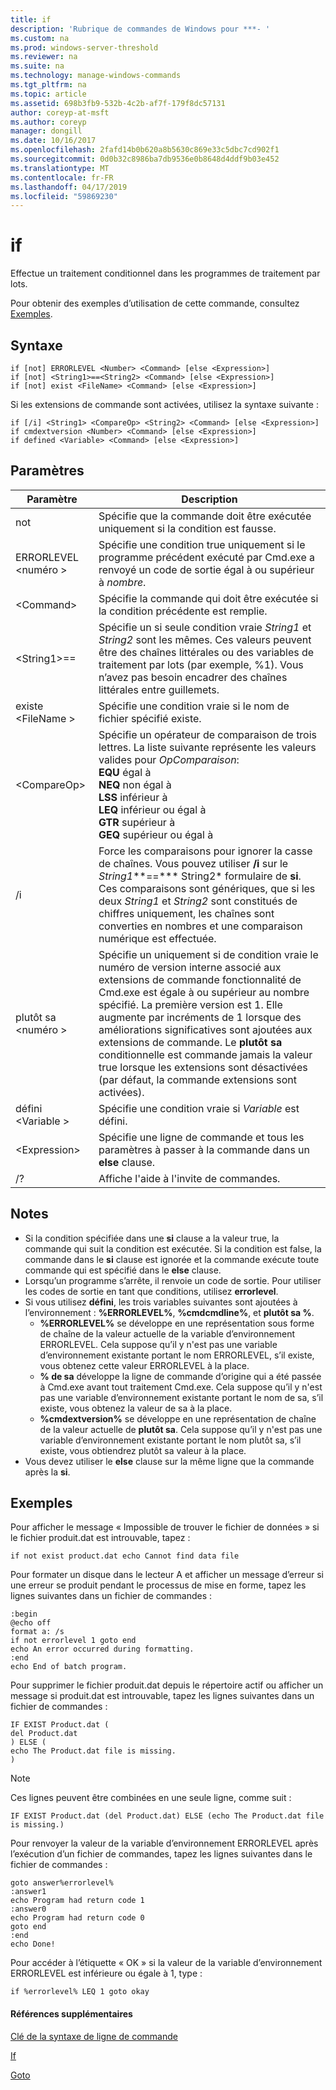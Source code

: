 ```yaml
---
title: if
description: 'Rubrique de commandes de Windows pour ***- '
ms.custom: na
ms.prod: windows-server-threshold
ms.reviewer: na
ms.suite: na
ms.technology: manage-windows-commands
ms.tgt_pltfrm: na
ms.topic: article
ms.assetid: 698b3fb9-532b-4c2b-af7f-179f8dc57131
author: coreyp-at-msft
ms.author: coreyp
manager: dongill
ms.date: 10/16/2017
ms.openlocfilehash: 2fafd14b0b620a8b5630c869e33c5dbc7cd902f1
ms.sourcegitcommit: 0d0b32c8986ba7db9536e0b8648d4ddf9b03e452
ms.translationtype: MT
ms.contentlocale: fr-FR
ms.lasthandoff: 04/17/2019
ms.locfileid: "59869230"
---
```

# <a name="if"></a>if



Effectue un traitement conditionnel dans les programmes de traitement par lots.

Pour obtenir des exemples d’utilisation de cette commande, consultez [Exemples](#BKMK_examples).

## <a name="syntax"></a>Syntaxe

```
if [not] ERRORLEVEL <Number> <Command> [else <Expression>]
if [not] <String1>==<String2> <Command> [else <Expression>]
if [not] exist <FileName> <Command> [else <Expression>]
```
Si les extensions de commande sont activées, utilisez la syntaxe suivante :
```
if [/i] <String1> <CompareOp> <String2> <Command> [else <Expression>]
if cmdextversion <Number> <Command> [else <Expression>]
if defined <Variable> <Command> [else <Expression>]
```

## <a name="parameters"></a>Paramètres

|Paramètre|Description|
|---------|-----------|
|not|Spécifie que la commande doit être exécutée uniquement si la condition est fausse.|
|ERRORLEVEL \<numéro >|Spécifie une condition true uniquement si le programme précédent exécuté par Cmd.exe a renvoyé un code de sortie égal à ou supérieur à *nombre*.|
|\<Command>|Spécifie la commande qui doit être exécutée si la condition précédente est remplie.|
|\<String1>==<String2>|Spécifie un si seule condition vraie *String1* et *String2* sont les mêmes. Ces valeurs peuvent être des chaînes littérales ou des variables de traitement par lots (par exemple, %1). Vous n’avez pas besoin encadrer des chaînes littérales entre guillemets.|
|existe \<FileName >|Spécifie une condition vraie si le nom de fichier spécifié existe.|
|\<CompareOp>|Spécifie un opérateur de comparaison de trois lettres. La liste suivante représente les valeurs valides pour *OpComparaison*:</br>**EQU** égal à</br>**NEQ** non égal à</br>**LSS** inférieur à</br>**LEQ** inférieur ou égal à</br>**GTR** supérieur à</br>**GEQ** supérieur ou égal à|
|/i|Force les comparaisons pour ignorer la casse de chaînes.  Vous pouvez utiliser **/i** sur le *String1***==*** String2* formulaire de **si**. Ces comparaisons sont génériques, que si les deux *String1* et *String2* sont constitués de chiffres uniquement, les chaînes sont converties en nombres et une comparaison numérique est effectuée.|
|plutôt sa \<numéro >|Spécifie un uniquement si de condition vraie le numéro de version interne associé aux extensions de commande fonctionnalité de Cmd.exe est égale à ou supérieur au nombre spécifié. La première version est 1. Elle augmente par incréments de 1 lorsque des améliorations significatives sont ajoutées aux extensions de commande. Le **plutôt sa** conditionnelle est commande jamais la valeur true lorsque les extensions sont désactivées (par défaut, la commande extensions sont activées).|
|défini \<Variable >|Spécifie une condition vraie si *Variable* est défini.|
|\<Expression>|Spécifie une ligne de commande et tous les paramètres à passer à la commande dans un **else** clause.|
|/?|Affiche l'aide à l'invite de commandes.|

## <a name="remarks"></a>Notes

-   Si la condition spécifiée dans une **si** clause a la valeur true, la commande qui suit la condition est exécutée. Si la condition est false, la commande dans le **si** clause est ignorée et la commande exécute toute commande qui est spécifié dans le **else** clause.
-   Lorsqu’un programme s’arrête, il renvoie un code de sortie. Pour utiliser les codes de sortie en tant que conditions, utilisez **errorlevel**.
-   Si vous utilisez **défini**, les trois variables suivantes sont ajoutées à l’environnement : **%ERRORLEVEL%**, **%cmdcmdline%**, et **plutôt sa %**.  
    -   **%ERRORLEVEL%** se développe en une représentation sous forme de chaîne de la valeur actuelle de la variable d’environnement ERRORLEVEL. Cela suppose qu’il y n'est pas une variable d’environnement existante portant le nom ERRORLEVEL, s’il existe, vous obtenez cette valeur ERRORLEVEL à la place.
    -   **% de sa** développe la ligne de commande d’origine qui a été passée à Cmd.exe avant tout traitement Cmd.exe. Cela suppose qu’il y n'est pas une variable d’environnement existante portant le nom de sa, s’il existe, vous obtenez la valeur de sa à la place.
    -   **%cmdextversion%** se développe en une représentation de chaîne de la valeur actuelle de **plutôt sa**. Cela suppose qu’il y n'est pas une variable d’environnement existante portant le nom plutôt sa, s’il existe, vous obtiendrez plutôt sa valeur à la place.
-   Vous devez utiliser le **else** clause sur la même ligne que la commande après la **si**.

## <a name="BKMK_examples"></a>Exemples

Pour afficher le message « Impossible de trouver le fichier de données » si le fichier produit.dat est introuvable, tapez :
```
if not exist product.dat echo Cannot find data file 
```
Pour formater un disque dans le lecteur A et afficher un message d’erreur si une erreur se produit pendant le processus de mise en forme, tapez les lignes suivantes dans un fichier de commandes :
```
:begin
@echo off
format a: /s
if not errorlevel 1 goto end
echo An error occurred during formatting.
:end
echo End of batch program.
```
Pour supprimer le fichier produit.dat depuis le répertoire actif ou afficher un message si produit.dat est introuvable, tapez les lignes suivantes dans un fichier de commandes :
```
IF EXIST Product.dat (
del Product.dat
) ELSE (
echo The Product.dat file is missing.
)
```

> [!NOTE]
> Ces lignes peuvent être combinées en une seule ligne, comme suit :
```
IF EXIST Product.dat (del Product.dat) ELSE (echo The Product.dat file is missing.)
```
Pour renvoyer la valeur de la variable d’environnement ERRORLEVEL après l’exécution d’un fichier de commandes, tapez les lignes suivantes dans le fichier de commandes :
```
goto answer%errorlevel%
:answer1
echo Program had return code 1
:answer0
echo Program had return code 0
goto end
:end
echo Done! 
```
Pour accéder à l’étiquette « OK » si la valeur de la variable d’environnement ERRORLEVEL est inférieure ou égale à 1, type :
```
if %errorlevel% LEQ 1 goto okay
```

#### <a name="additional-references"></a>Références supplémentaires

[Clé de la syntaxe de ligne de commande](command-line-syntax-key.md)

[If](if.md)

[Goto](goto.md)